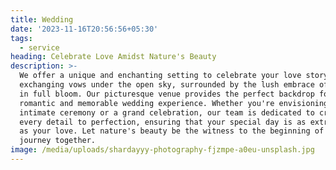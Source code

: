 ```yaml
---
title: Wedding
date: '2023-11-16T20:56:56+05:30'
tags:
  - service
heading: Celebrate Love Amidst Nature's Beauty
description: >-
  We offer a unique and enchanting setting to celebrate your love story. Imagine
  exchanging vows under the open sky, surrounded by the lush embrace of orchards
  in full bloom. Our picturesque venue provides the perfect backdrop for a
  romantic and memorable wedding experience. Whether you're envisioning an
  intimate ceremony or a grand celebration, our team is dedicated to crafting
  every detail to perfection, ensuring that your special day is as extraordinary
  as your love. Let nature's beauty be the witness to the beginning of your new
  journey together.
image: /media/uploads/shardayyy-photography-fjzmpe-a0eu-unsplash.jpg
---
```


